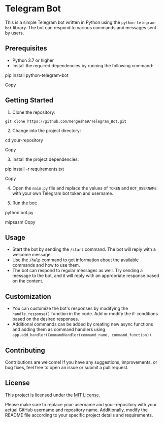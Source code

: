 
# Telegram Bot

This is a simple Telegram bot written in Python using the `python-telegram-bot` library. The bot can respond to various commands and messages sent by users.

## Prerequisites

- Python 3.7 or higher
- Install the required dependencies by running the following command:

pip install python-telegram-bot

Copy

## Getting Started

1. Clone the repository:

 ```
 git clone https://github.com/mengesha9/Telegram_Bot.git
 ```

2. Change into the project directory:

cd your-repository

Copy

3. Install the project dependencies:

pip install -r requirements.txt

Copy

4. Open the `main.py` file and replace the values of `TOKEN` and `BOT_USERNAME` with your own Telegram bot token and username.

5. Run the bot:

python bot.py

mipsasm
Copy

## Usage

- Start the bot by sending the `/start` command. The bot will reply with a welcome message.
- Use the `/help` command to get information about the available commands and how to use them.
- The bot can respond to regular messages as well. Try sending a message to the bot, and it will reply with an appropriate response based on the content.

## Customization

- You can customize the bot's responses by modifying the `handle_response()` function in the code. Add or modify the if-conditions based on the desired responses.
- Additional commands can be added by creating new async functions and adding them as command handlers using `app.add_handler(CommandHandler(command_name, command_function))`.

## Contributing

Contributions are welcome! If you have any suggestions, improvements, or bug fixes, feel free to open an issue or submit a pull request.

## License

This project is licensed under the [MIT License](LICENSE).

Please make sure to replace your-username and your-repository with your actual GitHub username and repository name. Additionally, modify the README file according to your specific project details and requirements.